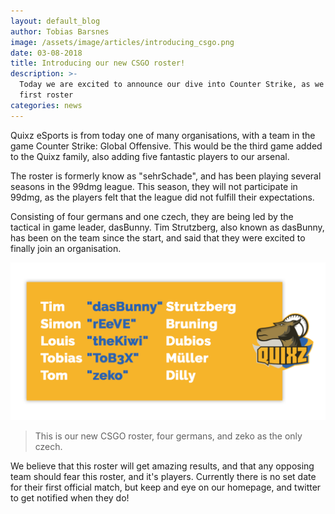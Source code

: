 ```yaml
---
layout: default_blog
author: Tobias Barsnes
image: /assets/image/articles/introducing_csgo.png
date: 03-08-2018
title: Introducing our new CSGO roster!
description: >-
  Today we are excited to announce our dive into Counter Strike, as we sign our
  first roster
categories: news
---
```

Quixz eSports is from today one of many organisations, with a team in the game Counter Strike: Global Offensive. This would be the third game added to the Quixz family, also adding five fantastic players to our arsenal.

The roster is formerly know as "sehrSchade", and has been playing several seasons in the 99dmg league. This season, they will not participate in 99dmg, as the players felt that the league did not fulfill their expectations.

Consisting of four germans and one czech, they are being led by the tactical in game leader, dasBunny. Tim Strutzberg, also known as dasBunny, has been on the team since the start, and said that they were excited to finally join an organisation.

![Our new CSGO players](/assets/image/articles/csgo_lineup.png)

> This is our new CSGO roster, four germans, and zeko as the only czech.

We believe that this roster will get amazing results, and that any opposing team should fear this roster, and it's players. Currently there is no set date for their first official match, but keep and eye on our homepage, and twitter to get notified when they do!
